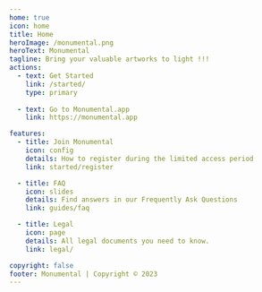 ```yaml
---
home: true
icon: home
title: Home
heroImage: /monumental.png
heroText: Monumental
tagline: Bring your valuable artworks to light !!!
actions:
  - text: Get Started
    link: /started/
    type: primary
    
  - text: Go to Monumental.app    
    link: https://monumental.app

features:
  - title: Join Monumental
    icon: config
    details: How to register during the limited access period
    link: started/register

  - title: FAQ
    icon: slides
    details: Find answers in our Frequently Ask Questions
    link: guides/faq

  - title: Legal
    icon: page
    details: All legal documents you need to know.
    link: legal/

copyright: false
footer: Monumental | Copyright © 2023
---
```

